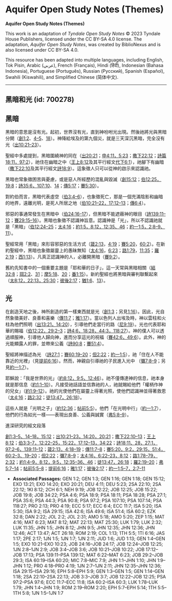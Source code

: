 # Aquifer Open Study Notes (Themes)

**Aquifer Open Study Notes (Themes)**

This work is an adaptation of *Tyndale Open Study Notes* © 2023 Tyndale House Publishers, licensed under the CC BY\-SA 4\.0 license. The adaptation, *Aquifer Open Study Notes*, was created by BiblioNexus and is also licensed under CC BY\-SA 4\.0\.

This resource has been adapted into multiple languages, including English, Tok Pisin, Arabic (عربي), French (Français), Hindi (हिंदी), Indonesian (Bahasa Indonesia), Portuguese (Português), Russian (Русский), Spanish (Español), Swahili (Kiswahili), and Simplified Chinese (简体中文).



--------------------------------

## 黑暗和光 (id: 700278)

黑暗
--

黑暗的意思是沒有光。起初，世界沒有光，直到神吩咐光出現。然後祂將光與黑暗分開（[創1:2](https://ref.ly/Gen1:2)、[4–5](https://ref.ly/Gen1:4-Gen1:5)、[18](https://ref.ly/Gen1:18)）。神降給埃及的第九個災，就是三天深沉黑暗，完全沒有光（[出10:21–23](https://ref.ly/Exod10:21-Exod10:23)）。

聖經中多處提到，黑暗圍繞神的同在（[出20:21](https://ref.ly/Exod20:21)；[申4:11，](https://ref.ly/Deut4:11)[5:23](https://ref.ly/Deut5:23)；[撒下22:12](https://ref.ly/2Sam22:12)；[詩篇18:11，](https://ref.ly/Ps18:11)[97:2](https://ref.ly/Ps97:2)），祂住在幽暗之中（[王上8:12](https://ref.ly/1Kgs8:12)及其平行經文[代下6:1](https://ref.ly/2Chr6:1)），祂腳下有幽暗（[撒下22:10](https://ref.ly/2Sam22:10)及其平行經文[詩18:9](https://ref.ly/Ps18:9)）。這象徵人只可以從神的啟示來認識祂。

黑暗也常象徵困苦與憂慮，或是惡人所經歷的混亂與毀滅（[創15:12](https://ref.ly/Gen15:12)；[伯12:25，](https://ref.ly/Job12:25)[19:8](https://ref.ly/Job19:8)；[詩35:6，](https://ref.ly/Ps35:6)[107:10](https://ref.ly/Ps107:10)、[14](https://ref.ly/Ps107:14)；[傳5:17](https://ref.ly/Eccl5:17)；[賽5:30](https://ref.ly/Isa5:30)）。

對約伯而言，黑暗代表虛空（[伯3:4–6](https://ref.ly/Job3:4-Job3:6)），也象徵死亡，那是一個充滿陰影和幽暗的地界，遠離光明，是死人所居之地（[伯10:21–22，](https://ref.ly/Job10:21-Job10:22)[17:12–13](https://ref.ly/Job17:12-Job17:13)；[傳6:4](https://ref.ly/Eccl6:4)）。

邪惡的事通常發生在黑暗中（[伯24:16–17](https://ref.ly/Job24:16-Job24:17)），但黑暗不能遮蔽神的眼目（[詩139:11–12](https://ref.ly/Ps139:11-Ps139:12)；[賽29:15–16](https://ref.ly/Isa29:15-Isa29:16)）。黑暗也象徵不認識神旨意。認識神是「光」，所以不認識祂就是「黑暗」（[伯12:24–25](https://ref.ly/Job12:24-Job12:25)；[太4:16](https://ref.ly/Matt4:16)；[約1:5，](https://ref.ly/John1:5)[8:12，](https://ref.ly/John8:12)[12:35、](https://ref.ly/John12:35)[46](https://ref.ly/John12:46)；[約一1:5，](https://ref.ly/1John1:5)[2:8–9、](https://ref.ly/1John2:8-1John2:9)[11](https://ref.ly/1John2:11)）。

聖經常用「黑暗」來形容邪惡的生活方式（[箴2:13](https://ref.ly/Prov2:13)，[4:19](https://ref.ly/Prov4:19)；[賽5:20](https://ref.ly/Isa5:20)，[60:2](https://ref.ly/Isa60:2)）。在新約聖經中，黑暗也象徵屬靈上的愚昧無知（[太4:16](https://ref.ly/Matt4:16)，[6:23](https://ref.ly/Matt6:23)；[路1:79](https://ref.ly/Luke1:79)，[11:35](https://ref.ly/Luke11:35)；[羅2:19](https://ref.ly/Rom2:19)；[西1:13](https://ref.ly/Col1:13)）。凡真正認識神的人，必離開黑暗（[賽9:2](https://ref.ly/Isa9:2)）。

舊約先知書中的一個重要主題是「耶和華的日子」，這一天常與黑暗相關（[結32:8](https://ref.ly/Ezek32:8)；[珥2:2](https://ref.ly/Joel2:2)、[31](https://ref.ly/Joel2:31)；[摩5:18](https://ref.ly/Amos5:18)、[20](https://ref.ly/Amos5:20)；[番1:15](https://ref.ly/Zeph1:15)）。新約聖經也將黑暗與審判聯繫起來（[太8:12，](https://ref.ly/Matt8:12)[22:13，](https://ref.ly/Matt22:13)[25:30](https://ref.ly/Matt25:30)；[彼後2:17](https://ref.ly/2Pet2:17)；[猶1:6](https://ref.ly/Jude1:6)、[13](https://ref.ly/Jude1:13)）。

光
-

在創造天地之後，神所創造的第一樣東西就是光（[創1:3](https://ref.ly/Gen1:3)；另見[1:16](https://ref.ly/Gen1:16)）。因此，光自然象徵美好、良善和喜樂（[傳11:7](https://ref.ly/Eccl11:7)；[雅1:17](https://ref.ly/Jas1:17)）。當以色列人出埃及時，神以雲柱和火柱為他們照明（[出13:21，](https://ref.ly/Exod13:21)[14:20](https://ref.ly/Exod14:20)），引導他們走當行的路（[尼9:19](https://ref.ly/Neh9:19)）。光也代表耶和華的賜福（[伯12:22，](https://ref.ly/Job12:22)[29:2–3](https://ref.ly/Job29:2-Job29:3)；[詩4:6，](https://ref.ly/Ps4:6)[18:28，](https://ref.ly/Ps18:28)[44:3，](https://ref.ly/Ps44:3)[118:27](https://ref.ly/Ps118:27)）。神的僕人可以透過順服神，引導他人歸向神，進而分享這光的祝福（[賽42:6，](https://ref.ly/Isa42:6)[49:6](https://ref.ly/Isa49:6)）。此外，神的光能顯露人的罪，並帶來公義（[詩90:8](https://ref.ly/Ps90:8)；[賽51:4](https://ref.ly/Isa51:4)）。

聖經將神描述為光 （[詩27:1](https://ref.ly/Ps27:1)；[賽60:19–20](https://ref.ly/Isa60:19-Isa60:20)；[但2:22](https://ref.ly/Dan2:22)；[約一1:5](https://ref.ly/1John1:5)），祂「住在人不能靠近的光裡」（見[提前6:16](https://ref.ly/1Tim6:16)）。然而，神親自引導祂的子民進入光中 （[彌7:8–9](https://ref.ly/Mic7:8-Mic7:9)；另見[約一1:7](https://ref.ly/1John1:7)）。

耶穌說：「我是世界的光」（[約8:12，](https://ref.ly/John8:12)[9:5，](https://ref.ly/John9:5)[12:46](https://ref.ly/John12:46)）。祂不僅傳達神的信息，祂本身就是那信息（[約1:1–10](https://ref.ly/John1:1-John1:10)）。凡接受祂話語並信靠祂的人，祂就賜給他們「權柄作神的兒女」（[約1:9–12](https://ref.ly/John1:9-John1:12)）。祂的光使他們在屬靈上得著光照，使他們認識神並得著救恩（[太4:16](https://ref.ly/Matt4:16)；[路2:32](https://ref.ly/Luke2:32)；[徒13:47，](https://ref.ly/Acts13:47)[26:18](https://ref.ly/Acts26:18)）。

這些人就是「光明之子」（[約12:36](https://ref.ly/John12:36)；[帖前5:5](https://ref.ly/1Thess5:5)）。他們「在光明中行」（[約一1:7](https://ref.ly/1John1:7)），他們的行為如光一樣——表現出良善、公義與誠實（[弗5:8–9](https://ref.ly/Eph5:8-Eph5:9)）。

進深研究的經文段落

[創1:3–5、](https://ref.ly/Gen1:3-Gen1:5)[14–18，](https://ref.ly/Gen1:14-Gen1:18)[15:12](https://ref.ly/Gen15:12)；[出10:21–23，](https://ref.ly/Exod10:21-Exod10:23)[14:20，](https://ref.ly/Exod14:20)[20:21](https://ref.ly/Exod20:21)；[撒下22:10–13](https://ref.ly/2Sam22:10-2Sam22:13)；[王上8:12](https://ref.ly/1Kgs8:12)；[伯3:3–7，](https://ref.ly/Job3:3-Job3:7)[12:22–25，](https://ref.ly/Job12:22-Job12:25)[15:22，](https://ref.ly/Job15:22)[17:12–13，](https://ref.ly/Job17:12-Job17:13)[34:22](https://ref.ly/Job34:22)；[詩18:11、](https://ref.ly/Ps18:11)[28，](https://ref.ly/Ps18:28)[27:1，](https://ref.ly/Ps27:1)[97:2–6，](https://ref.ly/Ps97:2-Ps97:6)[139:11–12](https://ref.ly/Ps139:11-Ps139:12)；[箴2:13，](https://ref.ly/Prov2:13)[4:18–19](https://ref.ly/Prov4:18-Prov4:19)；[傳11:7–8](https://ref.ly/Eccl11:7-Eccl11:8)；[賽5:20，](https://ref.ly/Isa5:20)[9:2，](https://ref.ly/Isa9:2)[29:15，](https://ref.ly/Isa29:15)[51:4，](https://ref.ly/Isa51:4)[60:2–3、](https://ref.ly/Isa60:2-Isa60:3)[19–20](https://ref.ly/Isa60:19-Isa60:20)；[但2:22](https://ref.ly/Dan2:22)；[彌7:8–9](https://ref.ly/Mic7:8-Mic7:9)；[太4:16，](https://ref.ly/Matt4:16)[6:22–23，](https://ref.ly/Matt6:22-Matt6:23)[8:12](https://ref.ly/Matt8:12)；[路1:78–79，](https://ref.ly/Luke1:78-Luke1:79)[2:32](https://ref.ly/Luke2:32)；[約1:4–9，](https://ref.ly/John1:4-John1:9)[8:12，](https://ref.ly/John8:12)[9:5，](https://ref.ly/John9:5)[12:35–36、](https://ref.ly/John12:35-John12:36)[46](https://ref.ly/John12:46)；[徒13:47，](https://ref.ly/Acts13:47)[26:18](https://ref.ly/Acts26:18)；[羅2:19–20](https://ref.ly/Rom2:19-Rom2:20)；[弗5:7–14](https://ref.ly/Eph5:7-Eph5:14)；[帖前5:5–8](https://ref.ly/1Thess5:5-1Thess5:8)；[提前6:16](https://ref.ly/1Tim6:16)；[雅1:17](https://ref.ly/Jas1:17)；[彼後2:17](https://ref.ly/2Pet2:17)；[約一1:5–7，](https://ref.ly/1John1:5-1John1:7)[2:7–11](https://ref.ly/1John2:7-1John2:11)

* **Associated Passages:** GEN 1:2; GEN 1:3; GEN 1:16; GEN 1:18; GEN 15:12; EXO 13:21; EXO 14:20; EXO 20:21; DEU 4:11; DEU 5:23; 2SA 22:10; 2SA 22:12; 1KI 8:12; 2CH 6:1; NEH 9:19; JOB 12:22; JOB 12:25; JOB 15:22; JOB 19:8; JOB 34:22; PSA 4:6; PSA 18:9; PSA 18:11; PSA 18:28; PSA 27:1; PSA 35:6; PSA 44:3; PSA 90:8; PSA 97:2; PSA 107:10; PSA 107:14; PSA 118:27; PRO 2:13; PRO 4:19; ECC 5:17; ECC 6:4; ECC 11:7; ISA 5:20; ISA 5:30; ISA 9:2; ISA 29:15; ISA 42:6; ISA 49:6; ISA 51:4; ISA 60:2; EZK 32:8; DAN 2:22; JOL 2:2; JOL 2:31; AMO 5:18; AMO 5:20; ZEP 1:15; MAT 4:16; MAT 6:23; MAT 8:12; MAT 22:13; MAT 25:30; LUK 1:79; LUK 2:32; LUK 11:35; JHN 1:5; JHN 8:12; JHN 9:5; JHN 12:35; JHN 12:36; JHN 12:46; ACT 13:47; ACT 26:18; ROM 2:19; COL 1:13; 1TH 5:5; 1TI 6:16; JAS 1:17; 2PE 2:17; 1JN 1:5; 1JN 1:7; 1JN 2:11; JUD 1:6; JUD 1:13; GEN 1:4–GEN 1:5; EXO 10:21–EXO 10:23; JOB 24:16–JOB 24:17; JOB 12:24–JOB 12:25; 1JN 2:8–1JN 2:9; JOB 3:4–JOB 3:6; JOB 10:21–JOB 10:22; JOB 17:12–JOB 17:13; PSA 139:11–PSA 139:12; MAT 6:22–MAT 6:23; JOB 29:2–JOB 29:3; ISA 60:19–ISA 60:20; MIC 7:8–MIC 7:9; JHN 1:1–JHN 1:10; JHN 1:9–JHN 1:12; PRO 4:18–PRO 4:19; 1JN 2:7–1JN 2:11; JHN 12:35–JHN 12:36; ISA 29:15–ISA 29:16; EPH 5:8–EPH 5:9; GEN 1:3–GEN 1:5; GEN 1:14–GEN 1:18; 2SA 22:10–2SA 22:13; JOB 3:3–JOB 3:7; JOB 12:22–JOB 12:25; PSA 97:2–PSA 97:6; ECC 11:7–ECC 11:8; ISA 60:2–ISA 60:3; LUK 1:78–LUK 1:79; JHN 1:4–JHN 1:9; ROM 2:19–ROM 2:20; EPH 5:7–EPH 5:14; 1TH 5:5–1TH 5:8; 1JN 1:5–1JN 1:7

